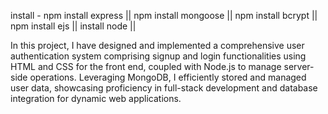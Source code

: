 install - 
npm install express ||
npm install mongoose ||
npm install bcrypt ||
npm install ejs ||
install node ||

In this project, I have designed and implemented a comprehensive user authentication system 
comprising signup and login functionalities using HTML and CSS for the front end, coupled with 
Node.js to manage server-side operations. Leveraging MongoDB, I efficiently stored and 
managed user data, showcasing proficiency in full-stack development and database 
integration for dynamic web applications.
